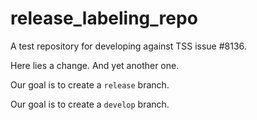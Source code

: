 # release_labeling_repo
A test repository for developing against TSS issue #8136.

Here lies a change. And yet another one.

Our goal is to create a `release` branch.

Our goal is to create a `develop` branch. 